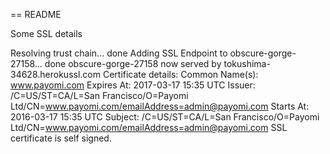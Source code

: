 == README

Some SSL details

Resolving trust chain... done
Adding SSL Endpoint to obscure-gorge-27158... done
obscure-gorge-27158 now served by tokushima-34628.herokussl.com
Certificate details:
Common Name(s): www.payomi.com
Expires At:     2017-03-17 15:35 UTC
Issuer:         /C=US/ST=CA/L=San Francisco/O=Payomi Ltd/CN=www.payomi.com/emailAddress=admin@payomi.com
Starts At:      2016-03-17 15:35 UTC
Subject:        /C=US/ST=CA/L=San Francisco/O=Payomi Ltd/CN=www.payomi.com/emailAddress=admin@payomi.com
SSL certificate is self signed.
